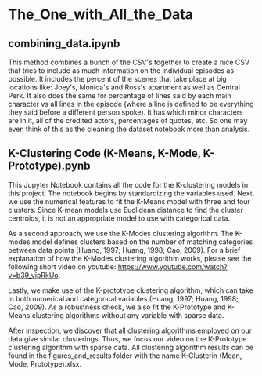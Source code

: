 # The_One_with_All_the_Data


## combining_data.ipynb
This method combines a bunch of the CSV's together to create a nice CSV that tries to include as much information on the individual episodes as possible.  It includes the percent of the scenes that take place at big locations like: Joey's, Monica's and Ross's apartment as well as Central Perk.  It also does the same for percentage of lines said by each main character vs all lines in the episode (where a line is defined to be everything they said before a different person spoke).  It has which minor characters are in it, all of the credited actors, percentages of quotes, etc. So one may even think of this as the cleaning the dataset notebook more than analysis.

## K-Clustering Code (K-Means, K-Mode, K-Prototype).pynb
This Jupyter Notebook contains all the code for the K-clustering models in this project. The notebook begins by standardizing the variables used. Next, we use the numerical features to fit the K-Means model with three and four clusters. Since K-mean models use Euclidean distance to find the cluster centroids, it is not an appropriate model to use with categorical data.

As a second approach, we use the K-Modes clustering algorithm. The K-modes model defines clusters based on the number of matching categories between data points (Huang, 1997; Huang, 1998; Cao, 2009). For a brief explanation of how the K-Modes clustering algorithm works, please see the following short video on youtube: https://www.youtube.com/watch?v=b39_vipRkUo.

Lastly, we make use of the K-prototype clustering algorithm, which can take in both numerical and categorical variables (Huang, 1997; Huang, 1998; Cao, 2009). As a robustness check, we also fit the K-Prototype and K-Means clustering algorithms without any variable with sparse data. 

After inspection, we discover that all clustering algorithms employed on our data give similar clusterings. Thus, we focus our video on the K-Prototype clustering algorithm with sparse data. All clustering algorithm results can be found in the figures_and_results folder with the name K-Clusterin (Mean, Mode, Prototype).xlsx.
